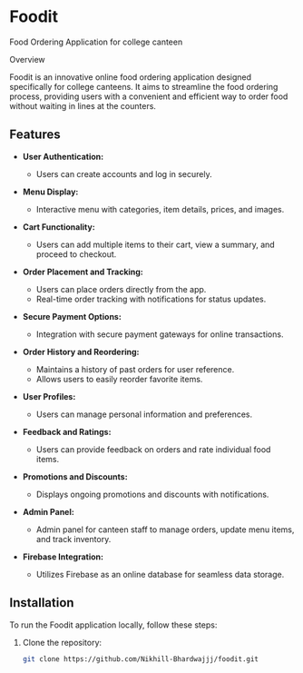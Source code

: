# Foodit
Food Ordering Application  for college canteen 


Overview

Foodit is an innovative online food ordering application designed specifically for college canteens. It aims to streamline the food ordering process, providing users with a convenient and efficient way to order food without waiting in lines at the counters.

## Features

- **User Authentication:**
  - Users can create accounts and log in securely.

- **Menu Display:**
  - Interactive menu with categories, item details, prices, and images.

- **Cart Functionality:**
  - Users can add multiple items to their cart, view a summary, and proceed to checkout.

- **Order Placement and Tracking:**
  - Users can place orders directly from the app.
  - Real-time order tracking with notifications for status updates.

- **Secure Payment Options:**
  - Integration with secure payment gateways for online transactions.

- **Order History and Reordering:**
  - Maintains a history of past orders for user reference.
  - Allows users to easily reorder favorite items.

- **User Profiles:**
  - Users can manage personal information and preferences.

- **Feedback and Ratings:**
  - Users can provide feedback on orders and rate individual food items.

- **Promotions and Discounts:**
  - Displays ongoing promotions and discounts with notifications.

- **Admin Panel:**
  - Admin panel for canteen staff to manage orders, update menu items, and track inventory.

- **Firebase Integration:**
  - Utilizes Firebase as an online database for seamless data storage.

## Installation

To run the Foodit application locally, follow these steps:

1. Clone the repository:
   ```bash
   git clone https://github.com/Nikhill-Bhardwajjj/foodit.git
